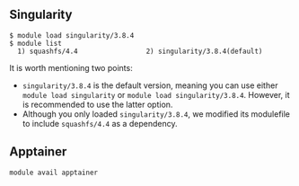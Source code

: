 ## Singularity

```
$ module load singularity/3.8.4
$ module list
  1) squashfs/4.4                 2) singularity/3.8.4(default)
```

It is worth mentioning two points:
- `singularity/3.8.4` is the default version, meaning you can use either `module load singularity` or `module load singularity/3.8.4`. However, it is recommended to use the latter option.
- Although you only loaded `singularity/3.8.4`, we modified its modulefile to include `squashfs/4.4` as a dependency.

## Apptainer
```
module avail apptainer
```
